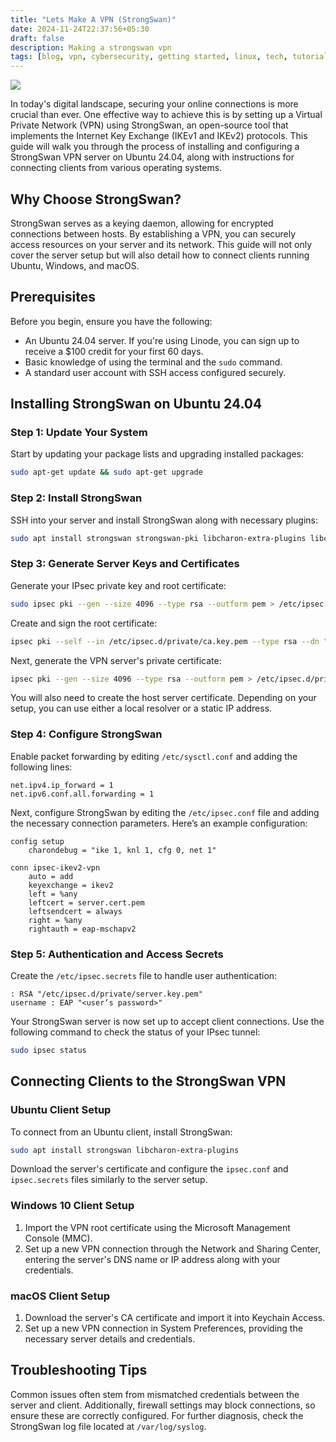 ```yaml
---
title: "Lets Make A VPN (StrongSwan)"
date: 2024-11-24T22:37:56+05:30
draft: false
description: Making a strongswan vpn
tags: [blog, vpn, cybersecurity, getting started, linux, tech, tutorial, unix]
---
```


![](https://github.com/iamb4uc/wallpapers/blob/main/gruvbox/gruv-room.png?raw=true)

In today's digital landscape, securing your online connections is more crucial
than ever. One effective way to achieve this is by setting up a Virtual
Private Network (VPN) using StrongSwan, an open-source tool that implements
the Internet Key Exchange (IKEv1 and IKEv2) protocols. This guide will walk
you through the process of installing and configuring a StrongSwan VPN
server on Ubuntu 24.04, along with instructions for connecting clients from
various operating systems.

## Why Choose StrongSwan?
StrongSwan serves as a keying daemon, allowing for encrypted connections
between hosts. By establishing a VPN, you can securely access resources on your
server and its network. This guide will not only cover the server setup but
will also detail how to connect clients running Ubuntu, Windows, and macOS.

## Prerequisites

Before you begin, ensure you have the following:

- An Ubuntu 24.04 server. If you're using Linode, you can sign up to receive a $100 credit for your first 60 days.
- Basic knowledge of using the terminal and the `sudo` command.
- A standard user account with SSH access configured securely.

## Installing StrongSwan on Ubuntu 24.04

### Step 1: Update Your System

Start by updating your package lists and upgrading installed packages:

```bash
sudo apt-get update && sudo apt-get upgrade
```

### Step 2: Install StrongSwan

SSH into your server and install StrongSwan along with necessary plugins:

```bash
sudo apt install strongswan strongswan-pki libcharon-extra-plugins libcharon-extauth-plugins libstrongswan-extra-plugins libtss2-tcti-tabrmd0 -y
```

### Step 3: Generate Server Keys and Certificates

Generate your IPsec private key and root certificate:

```bash
sudo ipsec pki --gen --size 4096 --type rsa --outform pem > /etc/ipsec.d/private/ca.key.pem
```

Create and sign the root certificate:

```bash
ipsec pki --self --in /etc/ipsec.d/private/ca.key.pem --type rsa --dn "CN=<Your VPN Server Name>" --ca --lifetime 3650 --outform pem > /etc/ipsec.d/cacerts/ca.cert.pem
```

Next, generate the VPN server's private certificate:

```bash
ipsec pki --gen --size 4096 --type rsa --outform pem > /etc/ipsec.d/private/server.key.pem
```

You will also need to create the host server certificate. Depending on your setup, you can use either a local resolver or a static IP address.

### Step 4: Configure StrongSwan

Enable packet forwarding by editing `/etc/sysctl.conf` and adding the following lines:

```plaintext
net.ipv4.ip_forward = 1
net.ipv6.conf.all.forwarding = 1
```

Next, configure StrongSwan by editing the `/etc/ipsec.conf` file and adding the necessary connection parameters. Here’s an example configuration:

```plaintext
config setup
    charondebug = "ike 1, knl 1, cfg 0, net 1"
    
conn ipsec-ikev2-vpn
    auto = add
    keyexchange = ikev2
    left = %any
    leftcert = server.cert.pem
    leftsendcert = always
    right = %any
    rightauth = eap-mschapv2
```

### Step 5: Authentication and Access Secrets

Create the `/etc/ipsec.secrets` file to handle user authentication:

```plaintext
: RSA "/etc/ipsec.d/private/server.key.pem"
username : EAP "<user’s password>"
```

Your StrongSwan server is now set up to accept client connections. Use the following command to check the status of your IPsec tunnel:

```bash
sudo ipsec status
```

## Connecting Clients to the StrongSwan VPN

### Ubuntu Client Setup

To connect from an Ubuntu client, install StrongSwan:

```bash
sudo apt install strongswan libcharon-extra-plugins
```

Download the server's certificate and configure the `ipsec.conf` and `ipsec.secrets` files similarly to the server setup.

### Windows 10 Client Setup

1. Import the VPN root certificate using the Microsoft Management Console (MMC).
2. Set up a new VPN connection through the Network and Sharing Center, entering the server's DNS name or IP address along with your credentials.

### macOS Client Setup

1. Download the server's CA certificate and import it into Keychain Access.
2. Set up a new VPN connection in System Preferences, providing the necessary server details and credentials.

## Troubleshooting Tips

Common issues often stem from mismatched credentials between the server and client. Additionally, firewall settings may block connections, so ensure these are correctly configured. For further diagnosis, check the StrongSwan log file located at `/var/log/syslog`.
